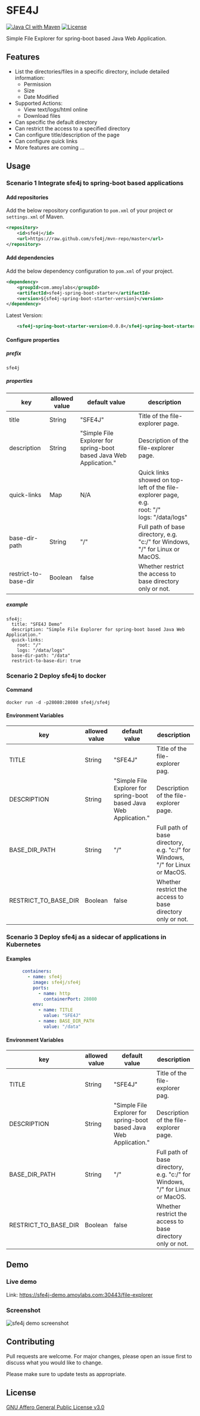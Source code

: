 # SFE4J

[![Java CI with Maven](https://github.com/sfe4j/sfe4j/actions/workflows/java-maven.yml/badge.svg)](https://github.com/sfe4j/sfe4j/actions/workflows/java-maven.yml)
[![License](https://img.shields.io/github/license/sfe4j/sfe4j?logo=gnu)](https://github.com/sfe4j/sfe4j/blob/master/LICENSE)

Simple File Explorer for spring-boot based Java Web Application.

## Features

- List the directories/files in a specific directory, include detailed information:
  * Permission
  * Size
  * Date Modified
- Supported Actions:
  * View text/logs/html online
  * Download files
- Can specific the default directory
- Can restrict the access to a specified directory
- Can configure title/description of the page
- Can configure quick links  
- More features are coming ...

## Usage
### Scenario 1 Integrate sfe4j to spring-boot based applications
#### Add repositories
Add the below repository configuration to `pom.xml` of your project or `settings.xml` of Maven.
```xml
<repository>
    <id>sfe4j</id>
    <url>https://raw.github.com/sfe4j/mvn-repo/master</url>
</repository>
```

#### Add dependencies
Add the below dependency configuration to `pom.xml` of your project.
```xml
<dependency>
    <groupId>com.amoylabs</groupId>
    <artifactId>sfe4j-spring-boot-starter</artifactId>
    <version>${sfe4j-spring-boot-starter-version}</version>
</dependency>
```
Latest Version:
```xml
    <sfe4j-spring-boot-starter-version>0.0.8</sfe4j-spring-boot-starter-version>
```

#### Configure properties
##### prefix
```properties
sfe4j
```

##### properties
|  key   | allowed value  | default value | description |
|  ----  | ----  | ---- | ---- |
| title | String | "SFE4J" | Title of the file-explorer page. |
| description | String | "Simple File Explorer for spring-boot based Java Web Application." | Description of the file-explorer page. |
| quick-links | Map | N/A | Quick links showed on top-left of the file-explorer page, e.g. <br> root: "/" <br> logs: "/data/logs"|
| base-dir-path | String | "/" | Full path of base directory, e.g. "c:/" for Windows, "/" for Linux or MacOS. |
| restrict-to-base-dir | Boolean | false | Whether restrict the access to base directory only or not. |

##### example
```properties
sfe4j:
  title: "SFE4J Demo"
  description: "Simple File Explorer for spring-boot based Java Web Application."
  quick-links:
    root: "/"
    logs: "/data/logs"
  base-dir-path: "/data"
  restrict-to-base-dir: true
```

### Scenario 2 Deploy sfe4j to docker
#### Command
```shell
docker run -d -p28080:28080 sfe4j/sfe4j
```
#### Environment Variables
|  key   | allowed value                                                      | default value                                                      | description                                                                  |
|  ----  |--------------------------------------------------------------------|--------------------------------------------------------------------|------------------------------------------------------------------------------|
| TITLE | String                                                             | "SFE4J"                                                            | Title of the file-explorer pag.                                              |
| DESCRIPTION | String                                                             | "Simple File Explorer for spring-boot based Java Web Application." | Description of the file-explorer page.                                       |
| BASE_DIR_PATH | String                                                             | "/"                                                                | Full path of base directory, e.g. "c:/" for Windows, "/" for Linux or MacOS. |
| RESTRICT_TO_BASE_DIR | Boolean | false | Whether restrict the access to base directory only or not.                   |

### Scenario 3 Deploy sfe4j as a sidecar of applications in Kubernetes 
#### Examples
```yaml
      containers:
        - name: sfe4j
          image: sfe4j/sfe4j
          ports:
            - name: http
              containerPort: 28080
          env:
            - name: TITLE
              value: "SFE4J"
            - name: BASE_DIR_PATH
              value: "/data"
```
#### Environment Variables
|  key   | allowed value                                                      | default value                                                      | description                                                                  |
|  ----  |--------------------------------------------------------------------|--------------------------------------------------------------------|------------------------------------------------------------------------------|
| TITLE | String                                                             | "SFE4J"                                                            | Title of the file-explorer pag.                                              |
| DESCRIPTION | String                                                             | "Simple File Explorer for spring-boot based Java Web Application." | Description of the file-explorer page.                                       |
| BASE_DIR_PATH | String                                                             | "/"                                                                | Full path of base directory, e.g. "c:/" for Windows, "/" for Linux or MacOS. |
| RESTRICT_TO_BASE_DIR | Boolean | false | Whether restrict the access to base directory only or not.                   |

## Demo
### Live demo
Link: https://sfe4j-demo.amoylabs.com:30443/file-explorer

### Screenshot
![sfe4j demo screenshot](https://raw.githubusercontent.com/sfe4j/assets-repo/main/sfe4j-demo.png)

## Contributing
Pull requests are welcome. For major changes, please open an issue first to discuss what you would like to change.

Please make sure to update tests as appropriate.

## License
[GNU Affero General Public License v3.0](https://www.gnu.org/licenses/agpl-3.0.en.html)
